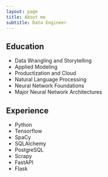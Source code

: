 ```yaml
---
layout: page
title: About me
subtitle: Data Engineer
---
```


## Education
-  Data Wrangling and Storytelling
-  Applied Modeling
-  Productization and Cloud
-  Natural Language Processing
-  Neural Network Foundations
-  Major Neural Network Architectures

## Experience
-  Python
-  Tensorflow
-  SpaCy
-  SQLAlchemy
-  PostgreSQL
-  Scrapy
-  FastAPI
-  Flask
